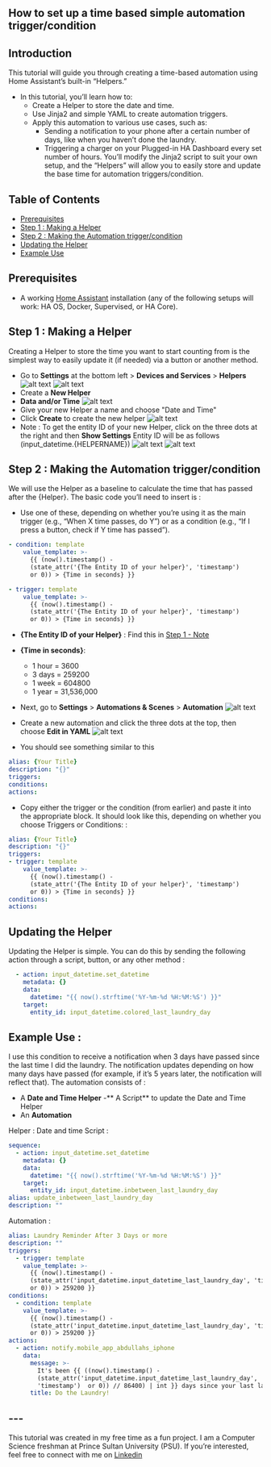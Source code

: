 ## How to set up a time based simple automation trigger/condition

## Introduction
This tutorial will guide you through creating a time-based automation using Home Assistant’s built-in “Helpers.” 
- In this tutorial, you’ll learn how to:
	- Create a Helper to store the date and time.
	- Use Jinja2 and simple YAML to create automation triggers.
	- Apply this automation to various use cases, such as:
	    - Sending a notification to your phone after a certain number of days, like when you haven’t done the laundry.
	    - Triggering a charger on your Plugged-in HA Dashboard every set number of hours.
You’ll modify the Jinja2 script to suit your own setup, and the “Helpers” will allow you to easily store and update the base time for automation triggers/condition.

## Table of Contents
- [Prerequisites](#prerequisites)
- [Step 1 : Making a Helper](#step-1--making-a-helper)
- [Step 2 : Making the Automation trigger/condition](#step-2--making-the-automation-triggercondition)
- [Updating the Helper](#updating-the-helper)
- [Example Use](#example-use-)



## Prerequisites
- A working [Home Assistant](https://www.home-assistant.io/) installation (any of the following setups will work: HA OS, Docker, Supervised, or HA Core).




## Step 1 : Making a Helper
Creating a Helper to store the time you want to start counting from is the simplest way to easily update it (if needed) via a button or another method.
- Go to **Settings** at the bottom left > **Devices and Services** > **Helpers**
![alt text](Media/image-1.png)
![alt text](Media/image-3.png)
- Create a **New Helper**
- **Data and/or Time**
![alt text](Media/image-5.png)
- Give your new Helper a name and choose "Date and Time"
- Click **Create** to create the new helper
![alt text](Media/image-6.png)
- Note : To get the entity ID of your new Helper, click on the three dots at the right and then **Show Settings** Entity ID will be as follows (input_datetime.{HELPERNAME})
![alt text](Media/image-7.png)
![alt text](Media/image-8.png)

## Step 2 : Making the Automation trigger/condition
We will use the Helper as a baseline to calculate the time that has passed after the {Helper}.
The basic code you’ll need to insert is :
- Use one of these, depending on whether you’re using it as the main trigger (e.g., “When X time passes, do Y”) or as a condition (e.g., “If I press a button, check if Y time has passed”).

```YAML
- condition: template
    value_template: >-
      {{ (now().timestamp() -
      (state_attr('{The Entity ID of your helper}', 'timestamp')
      or 0)) > {Time in seconds} }}
```
```YAML
- trigger: template
    value_template: >-
      {{ (now().timestamp() -
      (state_attr('{The Entity ID of your helper}', 'timestamp')
      or 0)) > {Time in seconds} }}
```

- **{The Entity ID of your Helper}** : Find this in [Step 1 - Note ](#step-1--making-a-helper)
- **{Time in seconds}**: 
    - 1 hour = 3600
    - 3 days = 259200
    - 1 week = 604800
    - 1 year = 31,536,000



- Next, go to **Settings** > **Automations & Scenes** > **Automation** 
![alt text](Media/image-1.png)
- Create a new automation and click the three dots at the top, then choose **Edit in YAML**
![alt text](Media/image-9.png)
- You should see something similar to this
```yaml
alias: {Your Title}
description: "{}"
triggers:
conditions:
actions:
```
- Copy either the trigger or the condition (from earlier) and paste it into the appropriate block. It should look like this, depending on whether you choose Triggers or Conditions: :

```yaml
alias: {Your Title}
description: "{}"
triggers:
- trigger: template
    value_template: >-
      {{ (now().timestamp() -
      (state_attr('{The Entity ID of your helper}', 'timestamp')
      or 0)) > {Time in seconds} }}
conditions:
actions:
```


## Updating the Helper
Updating the Helper is simple. You can do this by sending the following action through a script, button, or any other method :
```YAML
  - action: input_datetime.set_datetime
    metadata: {}
    data:
      datetime: "{{ now().strftime('%Y-%m-%d %H:%M:%S') }}"
    target:
      entity_id: input_datetime.colored_last_laundry_day
```

## Example Use :
I use this condition to receive a notification when 3 days have passed since the last time I did the laundry. The notification updates depending on how many days have passed (for example, if it’s 5 years later, the notification will reflect that).
The automation consists of :
- A **Date and Time Helper**
-** A Script** to update the Date and Time Helper
- An **Automation**

Helper : Date and time
Script : 
```YAML
sequence:
  - action: input_datetime.set_datetime
    metadata: {}
    data:
      datetime: "{{ now().strftime('%Y-%m-%d %H:%M:%S') }}"
    target:
      entity_id: input_datetime.inbetween_last_laundry_day
alias: update_inbetween_last_laundry_day
description: ""
```
Automation : 
```YAML
alias: Laundry Reminder After 3 Days or more
description: ""
triggers:
  - trigger: template
    value_template: >-
      {{ (now().timestamp() -
      (state_attr('input_datetime.input_datetime_last_laundry_day', 'timestamp')
      or 0)) > 259200 }}
conditions:
  - condition: template
    value_template: >-
      {{ (now().timestamp() -
      (state_attr('input_datetime.input_datetime_last_laundry_day', 'timestamp')
      or 0)) > 259200 }}
actions:
  - action: notify.mobile_app_abdullahs_iphone
    data:
      message: >-
        It's been {{ ((now().timestamp() - 
        (state_attr('input_datetime.input_datetime_last_laundry_day',
        'timestamp')  or 0)) // 86400) | int }} days since your last laundry.
      title: Do the Laundry!
```





## ---
This tutorial was created in my free time as a fun project. I am a Computer Science freshman at Prince Sultan University (PSU). If you’re interested, feel free to connect with me on [Linkedin](www.linkedin.com/in/alafari-abdullah)
